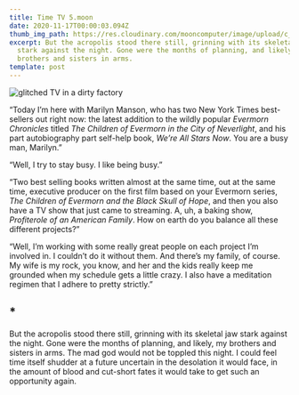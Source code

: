 ```yaml
---
title: Time TV 5.moon
date: 2020-11-17T00:00:03.094Z
thumb_img_path: https://res.cloudinary.com/mooncomputer/image/upload/c_scale,e_auto_saturation,h_300,q_auto:best/v1605571532/Moon%20Computer%20Blog/RTF/Time%20TV/time-tv-5--glitched.jpg
excerpt: But the acropolis stood there still, grinning with its skeletal jaw
  stark against the night. Gone were the months of planning, and likely, my
  brothers and sisters in arms.
template: post
---
```

![glitched TV in a dirty factory](https://res.cloudinary.com/mooncomputer/image/upload/c_scale,e_auto_saturation,h_800,q_auto:best/v1605571532/Moon%20Computer%20Blog/RTF/Time%20TV/time-tv-5--glitched.jpg "Time TV 5")

“Today I’m here with Marilyn Manson, who has two New York Times best-sellers out right now: the latest addition to the wildly popular *Evermorn Chronicles* titled *The Children of Evermorn in the City of Neverlight*, and his part autobiography part self-help book, *We’re All Stars Now*. You are a busy man, Marilyn.”

“Well, I try to stay busy. I like being busy.”

“Two best selling books written almost at the same time, out at the same time, executive producer on the first film based on your Evermorn series, *The Children of Evermorn and the Black Skull of Hope*, and then you also have a TV show that just came to streaming. A, uh, a baking show, *Profiterole of an American Family*. How on earth do you balance all these different projects?”

“Well, I’m working with some really great people on each project I’m involved in. I couldn’t do it without them. And there’s my family, of course. My wife is my rock, you know, and her and the kids really keep me grounded when my schedule gets a little crazy. I also have a meditation regimen that I adhere to pretty strictly.”

## \*

But the acropolis stood there still, grinning with its skeletal jaw stark against the night. Gone were the months of planning, and likely, my brothers and sisters in arms. The mad god would not be toppled this night. I could feel time itself shudder at a future uncertain in the desolation it would face, in the amount of blood and cut-short fates it would take to get such an opportunity again.